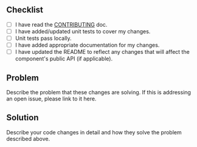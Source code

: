 ## Checklist

- [ ] I have read the [CONTRIBUTING](https://github.com/Gyanreyer/react-hover-video-player/blob/master/CONTRIBUTING.md) doc.
- [ ] I have added/updated unit tests to cover my changes.
- [ ] Unit tests pass locally.
- [ ] I have added appropriate documentation for my changes.
- [ ] I have updated the README to reflect any changes that will affect the component's public API (if applicable).

## Problem

Describe the problem that these changes are solving. If this is addressing an open issue, please link to it here.

## Solution

Describe your code changes in detail and how they solve the problem described above.

